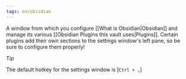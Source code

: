 ```yaml
---
tags: on/obsidian
---
```

A window from which you configure [[What is Obsidian|Obsidian]] and manage its various [[Obsidian Plugins this vault uses|Plugins]]. Certain plugins add their own sections to the settings window's left pane, so be sure to configure them properly!

> [!TIP]
> The default hotkey for the settings window is \[`Ctrl + ,`\]